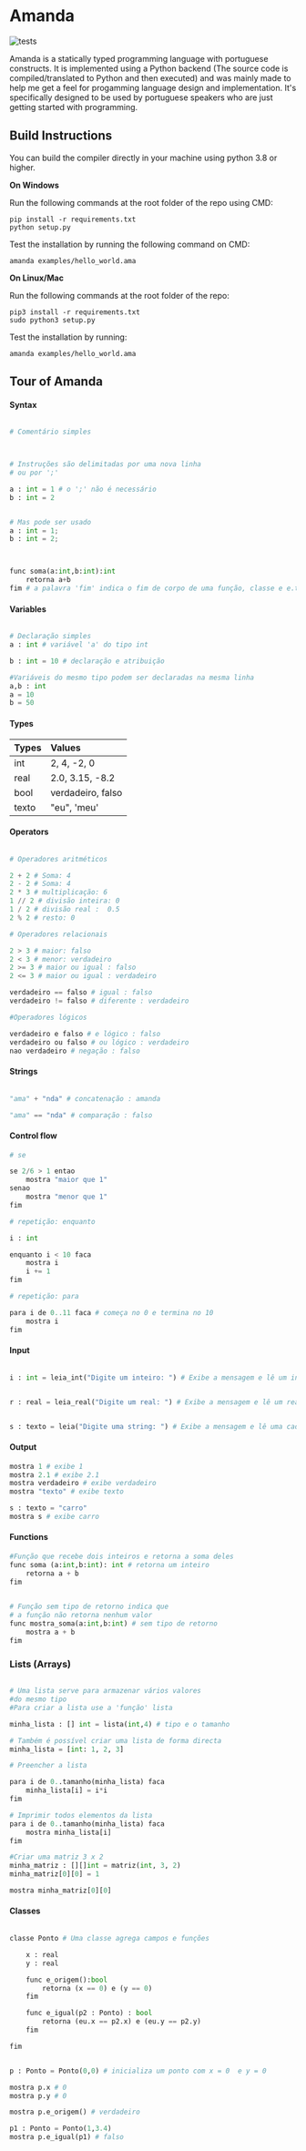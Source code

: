 # Amanda
![tests](https://github.com/stackswithans/amanda/workflows/tests/badge.svg)

Amanda is a statically typed programming language with portuguese constructs. 
It is implemented using a Python backend (The source code is compiled/translated to Python and then executed) and was mainly made to help me get a feel for progamming language design and implementation. 
It's specifically designed to be used by portuguese speakers who are just getting started with programming.

## Build Instructions

You can build the compiler directly in your machine using python 3.8 or higher.

**On Windows**

Run the following commands at the root folder of the repo using CMD:

```
pip install -r requirements.txt 
python setup.py
```
Test the installation by running the following command on CMD:

```
amanda examples/hello_world.ama 
```

**On Linux/Mac** 

Run the following commands at the root folder of the repo:

```
pip3 install -r requirements.txt 
sudo python3 setup.py
```
Test the installation by running:

```
amanda examples/hello_world.ama 
```

## Tour of Amanda

#### Syntax

```python

# Comentário simples



# Instruções são delimitadas por uma nova linha
# ou por ';'

a : int = 1 # o ';' não é necessário
b : int = 2


# Mas pode ser usado
a : int = 1; 
b : int = 2;



func soma(a:int,b:int):int
    retorna a+b
fim # a palavra 'fim' indica o fim de corpo de uma função, classe e e.t.c
```

#### Variables

```python

# Declaração simples
a : int # variável 'a' do tipo int

b : int = 10 # declaração e atribuição

#Variáveis do mesmo tipo podem ser declaradas na mesma linha
a,b : int
a = 10
b = 50
```

#### Types

| Types         | Values                | 
| ------------- |:----------------------|
| int           | 2, 4, -2, 0           |
| real          | 2.0, 3.15, -8.2       |
| bool          | verdadeiro, falso     |
| texto         | "eu", 'meu'           |

#### Operators

```python

# Operadores aritméticos

2 + 2 # Soma: 4
2 - 2 # Soma: 4
2 * 3 # multiplicação: 6
1 // 2 # divisão inteira: 0
1 / 2 # divisão real :  0.5
2 % 2 # resto: 0

# Operadores relacionais

2 > 3 # maior: falso
2 < 3 # menor: verdadeiro
2 >= 3 # maior ou igual : falso
2 <= 3 # maior ou igual : verdadeiro

verdadeiro == falso # igual : falso
verdadeiro != falso # diferente : verdadeiro

#Operadores lógicos

verdadeiro e falso # e lógico : falso
verdadeiro ou falso # ou lógico : verdadeiro
nao verdadeiro # negação : falso
```

#### Strings

```python

"ama" + "nda" # concatenação : amanda

"ama" == "nda" # comparação : falso

```

#### Control flow

```python
# se

se 2/6 > 1 entao
    mostra "maior que 1" 
senao
    mostra "menor que 1"
fim

# repetição: enquanto

i : int

enquanto i < 10 faca
    mostra i
    i += 1
fim

# repetição: para 

para i de 0..11 faca # começa no 0 e termina no 10
    mostra i
fim

```

#### Input

```python

i : int = leia_int("Digite um inteiro: ") # Exibe a mensagem e lê um inteiro do teclado


r : real = leia_real("Digite um real: ") # Exibe a mensagem e lê um real do teclado


s : texto = leia("Digite uma string: ") # Exibe a mensagem e lê uma cadeia de caracteres do teclado
```

#### Output

```python
mostra 1 # exibe 1 
mostra 2.1 # exibe 2.1
mostra verdadeiro # exibe verdadeiro
mostra "texto" # exibe texto

s : texto = "carro"
mostra s # exibe carro

```

#### Functions

```python
#Função que recebe dois inteiros e retorna a soma deles
func soma (a:int,b:int): int # retorna um inteiro
    retorna a + b
fim

 
# Função sem tipo de retorno indica que
# a função não retorna nenhum valor
func mostra_soma(a:int,b:int) # sem tipo de retorno
    mostra a + b
fim
```

### Lists (Arrays)
```python

# Uma lista serve para armazenar vários valores
#do mesmo tipo
#Para criar a lista use a 'função' lista

minha_lista : [] int = lista(int,4) # tipo e o tamanho

# Também é possível criar uma lista de forma directa
minha_lista = [int: 1, 2, 3]

# Preencher a lista

para i de 0..tamanho(minha_lista) faca
    minha_lista[i] = i*i
fim

# Imprimir todos elementos da lista
para i de 0..tamanho(minha_lista) faca
    mostra minha_lista[i]
fim

#Criar uma matriz 3 x 2
minha_matriz : [][]int = matriz(int, 3, 2)
minha_matriz[0][0] = 1

mostra minha_matriz[0][0]
```


#### Classes
```python

classe Ponto # Uma classe agrega campos e funções

    x : real
    y : real

    func e_origem():bool
        retorna (x == 0) e (y == 0)
    fim

    func e_igual(p2 : Ponto) : bool
        retorna (eu.x == p2.x) e (eu.y == p2.y) 
    fim

fim


p : Ponto = Ponto(0,0) # inicializa um ponto com x = 0  e y = 0 

mostra p.x # 0
mostra p.y # 0

mostra p.e_origem() # verdadeiro

p1 : Ponto = Ponto(1,3.4)
mostra p.e_igual(p1) # falso
```

